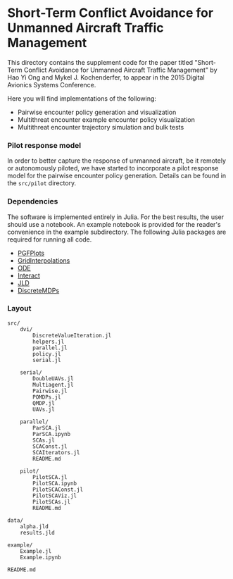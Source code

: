 # Short-Term Conflict Avoidance for Unmanned Aircraft Traffic Management

This directory contains the supplement code for the paper titled "Short-Term Conflict Avoidance for Unmanned Aircraft Traffic Management" by Hao Yi Ong and Mykel J. Kochenderfer, to appear in the 2015 Digital Avionics Systems Conference. 

Here you will find implementations of the following:
* Pairwise encounter policy generation and visualization
* Multithreat encounter example encounter policy visualization
* Multithreat encounter trajectory simulation and bulk tests

### Pilot response model

In order to better capture the response of unmanned aircraft, be it remotely or autonomously piloted, we have started to incorporate a pilot response model for the pairwise encounter policy generation. Details can be found in the `src/pilot` directory.

### Dependencies

The software is implemented entirely in Julia. For the best results, the user should use a notebook. An example notebook is provided for the reader's convenience in the example subdirectory. The following Julia packages are required for running all code. 
* [PGFPlots](https://github.com/sisl/PGFPlots.jl)
* [GridInterpolations](https://github.com/sisl/GridInterpolations.jl)
* [ODE](https://github.com/JuliaLang/ODE.jl)
* [Interact](https://github.com/JuliaLang/Interact.jl)
* [JLD](https://github.com/JuliaLang/JLD.jl)
* [DiscreteMDPs](https://github.com/sisl/DiscreteMDPs.jl)

### Layout

```
src/
    dvi/
        DiscreteValueIteration.jl
        helpers.jl
        parallel.jl
        policy.jl
        serial.jl

    serial/
        DoubleUAVs.jl
        Multiagent.jl
        Pairwise.jl
        POMDPs.jl
        QMDP.jl
        UAVs.jl

    parallel/
        ParSCA.jl
        ParSCA.ipynb
        SCAs.jl
        SCAConst.jl
        SCAIterators.jl
        README.md

    pilot/
        PilotSCA.jl
        PilotSCA.ipynb
        PilotSCAConst.jl
        PilotSCAViz.jl
        PilotSCAs.jl
        README.md

data/
    alpha.jld
    results.jld

example/
    Example.jl
    Example.ipynb

README.md
```
